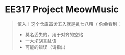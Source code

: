 # EE317 Project MeowMusic


> 慎入！这个仓库四舍五入就是乱七八糟（
> 你会看到：
> * 莫名丢失的，用于对齐的空格
> * 一大坨胡言乱语
> * 可能的错误（请指出
